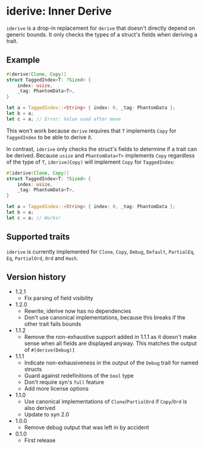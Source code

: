 # iderive: Inner Derive

`iderive` is a drop-in replacement for `derive` that doesn't directly depend
on generic bounds. It only checks the types of a struct's fields when deriving
a trait.

## Example
```rust
#[derive(Clone, Copy)]
struct TaggedIndex<T: ?Sized> {
    index: usize,
    _tag: PhantomData<T>,
}

let a = TaggedIndex::<String> { index: 0, _tag: PhantomData };
let b = a;
let c = a; // Error: Value used after move
```
This won't work because `derive` requires that `T` implements `Copy` for
`TaggedIndex` to be able to derive it.

In contrast, `iderive` only checks the struct's fields to determine if a
trait can be derived. Because `usize` and `PhantomData<T>` implements `Copy`
regardless of the type of `T`, `iderive(Copy)` will implement `Copy` for
`TaggedIndex`:

```rust
#[iderive(Clone, Copy)]
struct TaggedIndex<T: ?Sized> {
    index: usize,
    _tag: PhantomData<T>,
}

let a = TaggedIndex::<String> { index: 0, _tag: PhantomData };
let b = a;
let c = a; // Works!
```

## Supported traits
`iderive` is currently implemented for `Clone`, `Copy`, `Debug`,
`Default`, `PartialEq`, `Eq`, `PartialOrd`, `Ord` and `Hash`.

## Version history
- 1.2.1
  - Fix parsing of field visibility
- 1.2.0
  - Rewrite; iderive now has no dependencies
  - Don't use canonical implementations, because this breaks if the other trait fails bounds
- 1.1.2
  - Remove the non-exhaustive support added in 1.1.1 as it doesn't make sense when all
    fields are displayed anyway. This matches the output of `#[derive(Debug)]`
- 1.1.1
  - Indicate non-exhausiveness in the output of the `Debug` trait for named structs
  - Guard against redefinitions of the `bool` type
  - Don't require syn's `full` feature
  - Add more license options
- 1.1.0
  - Use canonical implementations of `Clone`/`PartialOrd` if `Copy`/`Ord` is also derived
  - Update to syn 2.0
- 1.0.0
  - Remove debug output that was left in by accident
- 0.1.0
  - First release
